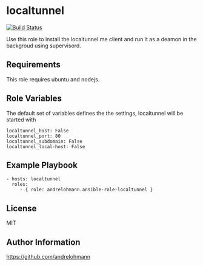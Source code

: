 localtunnel
===========

[![Build Status](https://travis-ci.org/andrelohmann/ansible-role-localtunnel.svg?branch=master)](https://travis-ci.org/andrelohmann/ansible-role-localtunnel)

Use this role to install the localtunnel.me client and run it as a deamon in the backgroud using supervisord.

Requirements
------------

This role requires ubuntu and nodejs.

Role Variables
--------------

The default set of variables defines the the settings, localtunnel will be started with

    localtunnel_host: False
    localtunnel_port: 80
    localtunnel_subdomain: False
    localtunnel_local-host: False

Example Playbook
----------------

    - hosts: localtunnel
      roles:
         - { role: andrelohmann.ansible-role-localtunnel }

License
-------

MIT

Author Information
------------------

https://github.com/andrelohmann
